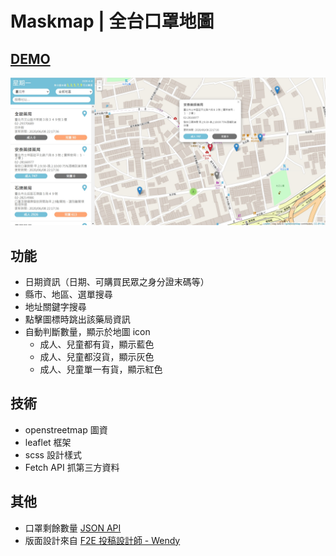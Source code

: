 # Maskmap | 全台口罩地圖
## [DEMO](https://physicx594.github.io/MaskMap/)
<img src="https://github.com/physicx594/MaskMap/blob/master/README._img.jpg"  width=1000  />

## 功能
  - 日期資訊（日期、可購買民眾之身分證末碼等）
  - 縣市、地區、選單搜尋
  - 地址關鍵字搜尋
  - 點擊圖標時跳出該藥局資訊
  - 自動判斷數量，顯示於地圖 icon
    - 成人、兒童都有貨，顯示藍色
    - 成人、兒童都沒貨，顯示灰色
    - 成人、兒童單一有貨，顯示紅色

## 技術
  - openstreetmap 圖資
  - leaflet 框架
  - scss 設計樣式
  - Fetch API 抓第三方資料 

## 其他
  - 口罩剩餘數量 [JSON API](https://raw.githubusercontent.com/kiang/pharmacies/master/json/points.json)
  - 版面設計來自 [F2E 投稿設計師 - Wendy](https://challenge.thef2e.com/user/2259)

